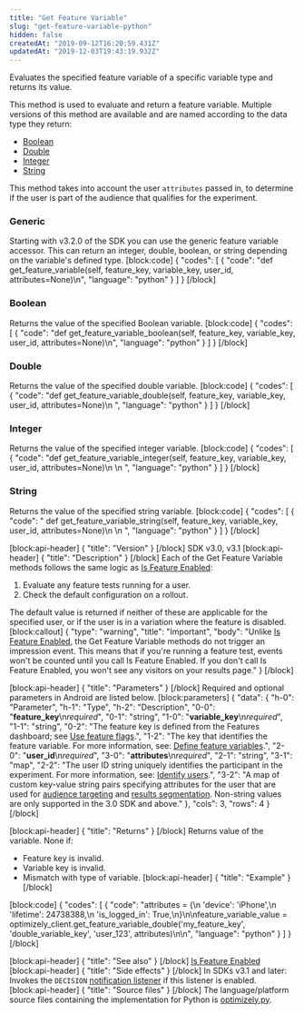 ```yaml
---
title: "Get Feature Variable"
slug: "get-feature-variable-python"
hidden: false
createdAt: "2019-09-12T16:20:59.431Z"
updatedAt: "2019-12-03T19:43:19.932Z"
---
```

Evaluates the specified feature variable of a specific variable type and returns its value.  

This method is used to evaluate and return a feature variable. Multiple versions of this method are available and are named according to the data type they return:
  * [Boolean](#section-boolean)
  * [Double](#section-double)
  * [Integer](#section-integer)
  * [String](#section-string)

This method takes into account the user `attributes` passed in, to determine if the user is part of the audience that qualifies for the experiment.

### Generic

Starting with v3.2.0 of the SDK you can use the generic feature variable accessor. This can return an integer, double, boolean, or string depending on the variable's defined type.
[block:code]
{
  "codes": [
    {
      "code": "def get_feature_variable(self, feature_key, variable_key, user_id, attributes=None)\n",
      "language": "python"
    }
  ]
}
[/block]
### Boolean

Returns the value of the specified Boolean variable.
[block:code]
{
  "codes": [
    {
      "code": "def get_feature_variable_boolean(self, feature_key, variable_key, user_id, attributes=None)\n",
      "language": "python"
    }
  ]
}
[/block]
### Double

Returns the value of the specified double variable.
[block:code]
{
  "codes": [
    {
      "code": "def get_feature_variable_double(self, feature_key, variable_key, user_id, attributes=None)\n  ",
      "language": "python"
    }
  ]
}
[/block]
### Integer

Returns the value of the specified integer variable.
[block:code]
{
  "codes": [
    {
      "code": "def get_feature_variable_integer(self, feature_key, variable_key, user_id, attributes=None)\n  \n  ",
      "language": "python"
    }
  ]
}
[/block]
### String

Returns the value of the specified string variable.
[block:code]
{
  "codes": [
    {
      "code": " def get_feature_variable_string(self, feature_key, variable_key, user_id, attributes=None)\n    \n    ",
      "language": "python"
    }
  ]
}
[/block]

[block:api-header]
{
  "title": "Version"
}
[/block]
SDK v3.0, v3.1
[block:api-header]
{
  "title": "Description"
}
[/block]
Each of the Get Feature Variable methods follows the same logic as [Is Feature Enabled](doc:is-feature-enabled-python):
1. Evaluate any feature tests running for a user.
2. Check the default configuration on a rollout.

The default value is returned if neither of these are applicable for the specified user, or if the user is in a variation where the feature is disabled.
[block:callout]
{
  "type": "warning",
  "title": "Important",
  "body": "Unlike [Is Feature Enabled](doc:is-feature-enabled-python), the Get Feature Variable methods do not trigger an impression event. This means that if you're running a feature test, events won't be counted until you call Is Feature Enabled. If you don't call Is Feature Enabled, you won't see any visitors on your results page."
}
[/block]

[block:api-header]
{
  "title": "Parameters"
}
[/block]
Required and optional parameters in Android are listed below.
[block:parameters]
{
  "data": {
    "h-0": "Parameter",
    "h-1": "Type",
    "h-2": "Description",
    "0-0": "**feature_key**\n*required*",
    "0-1": "string",
    "1-0": "**variable_key**\n*required*",
    "1-1": "string",
    "0-2": "The feature key is defined from the Features dashboard; see [Use feature flags](doc:use-feature-flags).",
    "1-2": "The key that identifies the feature variable. For more information, see: [Define feature variables](doc:define-feature-variables).",
    "2-0": "**user_id**\n*required*",
    "3-0": "**attributes**\n*required*",
    "2-1": "string",
    "3-1": "map",
    "2-2": "The user ID string uniquely identifies the participant in the experiment. For more information, see: [Identify users](doc:identify-users).",
    "3-2": "A map of custom key-value string pairs specifying attributes for the user that are used for [audience targeting](doc:define-audiences-and-attributes) and [results segmentation](doc:analyze-results#section-segment-results). Non-string values are only supported in the 3.0 SDK and above."
  },
  "cols": 3,
  "rows": 4
}
[/block]

[block:api-header]
{
  "title": "Returns"
}
[/block]
Returns value of the variable. None if:
 - Feature key is invalid.
 - Variable key is invalid.
 - Mismatch with type of variable.
[block:api-header]
{
  "title": "Example"
}
[/block]

[block:code]
{
  "codes": [
    {
      "code": "attributes = {\n  'device': 'iPhone',\n  'lifetime': 24738388,\n  'is_logged_in': True,\n}\n\nfeature_variable_value = optimizely_client.get_feature_variable_double('my_feature_key', 'double_variable_key', 'user_123', attributes)\n\n",
      "language": "python"
    }
  ]
}
[/block]

[block:api-header]
{
  "title": "See also"
}
[/block]
 [Is Feature Enabled](doc:is-feature-enabled-python)
[block:api-header]
{
  "title": "Side effects"
}
[/block]
In SDKs v3.1 and later: Invokes the `DECISION` [notification listener](doc:set-up-notification-listener-python) if this listener is enabled. 
[block:api-header]
{
  "title": "Source files"
}
[/block]
The language/platform source files containing the implementation for Python is [optimizely.py](https://github.com/optimizely/python-sdk/blob/master/optimizely/optimizely.py).